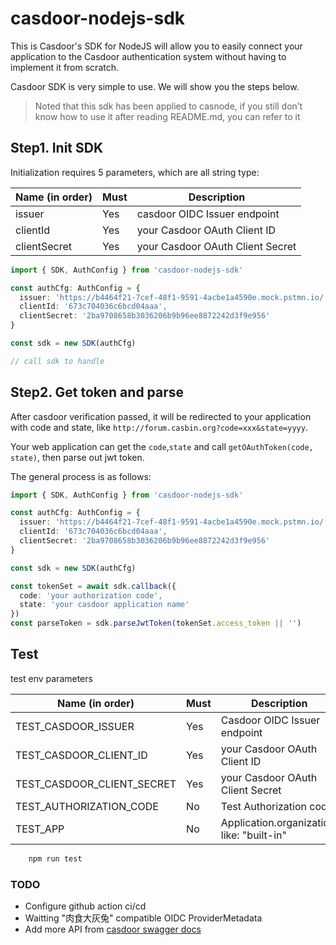 # casdoor-nodejs-sdk

This is Casdoor's SDK for NodeJS will allow you to easily connect your application to the Casdoor authentication system without having to implement it from scratch.

Casdoor SDK is very simple to use. We will show you the steps below.

> Noted that this sdk has been applied to casnode, if you still don’t know how to use it after reading README.md, you can refer to it

## Step1. Init SDK

Initialization requires 5 parameters, which are all string type:

| Name (in order)  | Must | Description                                         |
| ---------------- | ---- | --------------------------------------------------- |
| issuer           | Yes  | casdoor OIDC Issuer endpoint |
| clientId         | Yes  | your Casdoor OAuth Client ID                        |
| clientSecret     | Yes  | your Casdoor OAuth Client Secret                    |

```typescript
import { SDK, AuthConfig } from 'casdoor-nodejs-sdk'

const authCfg: AuthConfig = {
  issuer: 'https://b4464f21-7cef-48f1-9591-4acbe1a4590e.mock.pstmn.io/.well-known/openid-configuration',
  clientId: '673c704036c6bcd04aaa',
  clientSecret: '2ba9708658b3036206b9b96ee8872242d3f9e956'
}

const sdk = new SDK(authCfg)

// call sdk to handle
```

## Step2. Get token and parse

After casdoor verification passed, it will be redirected to your application with code and state, like `http://forum.casbin.org?code=xxx&state=yyyy`.

Your web application can get the `code`,`state` and call `getOAuthToken(code, state)`, then parse out jwt token.

The general process is as follows:

```typescript
import { SDK, AuthConfig } from 'casdoor-nodejs-sdk'

const authCfg: AuthConfig = {
  issuer: 'https://b4464f21-7cef-48f1-9591-4acbe1a4590e.mock.pstmn.io/.well-known/openid-configuration',
  clientId: '673c704036c6bcd04aaa',
  clientSecret: '2ba9708658b3036206b9b96ee8872242d3f9e956'
}

const sdk = new SDK(authCfg)

const tokenSet = await sdk.callback({
  code: 'your authorization code',
  state: 'your casdoor application name'
})
const parseToken = sdk.parseJwtToken(tokenSet.access_token || '')
```

## Test

test env parameters

| Name (in order)         | Must | Description                                         |
| ----------------------- | ---- | --------------------------------------------------- |
| TEST_CASDOOR_ISSUER     | Yes  | Casdoor OIDC Issuer endpoint                        |
| TEST_CASDOOR_CLIENT_ID           | Yes  | your Casdoor OAuth Client ID               |
| TEST_CASDOOR_CLIENT_SECRET       | Yes  | your Casdoor OAuth Client Secret           |
| TEST_AUTHORIZATION_CODE          | No   | Test Authorization code                         |
| TEST_APP                         | No   | Application.organization, like: "built-in"          |

```bash
	npm run test
```

### TODO

- Configure github action ci/cd
- Waitting "肉食大灰兔" compatible OIDC ProviderMetadata
- Add more API from [casdoor swagger docs](https://door.casbin.com/swagger/)